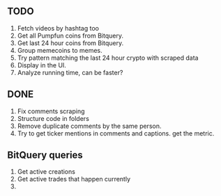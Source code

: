 ## TODO

1. Fetch videos by hashtag too
2. Get all Pumpfun coins from Bitquery.
3. Get last 24 hour coins from Bitquery.
4. Group memecoins to memes.
5. Try pattern matching the last 24 hour crypto with scraped data
6. Display in the UI.
7. Analyze running time, can be faster?

## DONE

1. Fix comments scraping
2. Structure code in folders
3. Remove duplicate comments by the same person.
4. Try to get ticker mentions in comments and captions. get the metric.

## BitQuery queries

1. Get active creations
2. Get active trades that happen currently
3.
